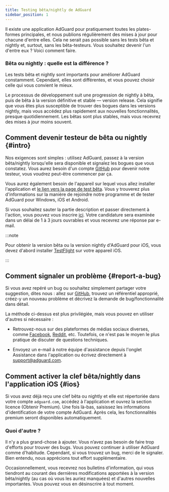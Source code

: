 ```yaml
---
title: Testing bêta/nightly de AdGuard
sidebar_position: 1
---
```


Il existe une application AdGuard pour pratiquement toutes les plates-formes principales, et nous publions régulièrement des mises à jour pour chacune d'entre elles. Cela ne serait pas possible sans les tests bêta et nightly et, surtout, sans les bêta-testeurs. Vous souhaitez devenir l'un d'entre eux ? Voici comment faire.

### Bêta ou nightly : quelle est la différence ?

Les tests bêta et nightly sont importants pour améliorer AdGuard constamment. Cependant, elles sont différentes, et vous pouvez choisir celle qui vous convient le mieux.

Le processus de développement suit une progression de nightly à bêta, puis de bêta à la version définitive et stable — version release. Cela signifie que vous êtes plus susceptible de trouver des bogues dans les versions nightly, mais vous accédez plus rapidement aux nouvelles fonctionnalités, presque quotidiennement. Les bêtas sont plus stables, mais vous recevrez des mises à jour moins souvent.

## Comment devenir testeur de bêta ou nightly {#intro}

Nos exigences sont simples : utilisez AdGuard, passez à la version bêta/nightly lorsqu'elle sera disponible et signalez les bogues que vous constatez. Vous aurez besoin d'un compte [GitHub](https://github.com/) pour devenir notre testeur, vous voudrez peut-être commencer par ça.

Vous aurez également besoin de l'appareil sur lequel vous allez installer l'application et [le lien vers la page de test bêta](https://adguard.com/beta.html). Vous y trouverez plus d'informations sur la manière de rejoindre notre programme et de tester AdGuard pour Windows, iOS et Android.

Si vous souhaitez sauter la partie description et passer directement à l'action, vous pouvez vous inscrire [ici](https://surveys.adguard.com/beta_testing_program/form.html). Votre candidature sera examinée dans un délai de 1 à 3 jours ouvrables et vous recevrez une réponse par e-mail.

:::note

Pour obtenir la version bêta ou la version nightly d'AdGuard pour iOS, vous devez d'abord installer [TestFlight](https://apps.apple.com/app/testflight/id899247664) sur votre appareil iOS.

:::

## Comment signaler un problème {#report-a-bug}

Si vous avez repéré un bug ou souhaitez simplement partager votre suggestion, dites nous : allez sur [GitHub](https://github.com/AdguardTeam/), trouvez un référentiel approprié, créez-y un nouveau problème et décrivez la demande de bug/fonctionnalité dans détail.

La méthode ci-dessus est plus privilégiée, mais vous pouvez en utiliser d'autres si nécessaire :

- Retrouvez-nous sur des plateformes de médias sociaux diverses, comme [Facebook](https://www.facebook.com/AdguardFr/), [Reddit](https://www.reddit.com/r/Adguard/), etc. Toutefois, ce n'est pas le moyen le plus pratique de discuter de questions techniques.

- Envoyez un e-mail à notre équipe d'assistance depuis l'onglet Assistance dans l'application ou écrivez directement à [support@adguard.com](mailto:support@adguard.com).

## Comment activer la clef bêta/nightly dans l'application iOS {#ios}

Si vous avez déjà reçu une clef bêta ou nightly et elle est répertoriée dans votre compte `adguard.com`, accédez à l'application et ouvrez la section licence (Obtenir Premium). Une fois là-bas, saisissez les informations d'identification de votre compte AdGuard. Après cela, les fonctionnalités premium seront disponibles automatiquement.

### Quoi d'autre ?

Il n'y a plus grand-chose à ajouter. Vous n’avez pas besoin de faire trop d'efforts pour trouver des bugs. Vous pouvez continuer à utiliser AdGuard comme d'habitude. Cependant, si vous trouvez un bug, merci de le signaler. Bien entendu, nous apprécions tout effort supplémentaire.

Occasionnellement, vous recevrez nos bulletins d'information, qui vous tiendront au courant des dernières modifications apportées à la version bêta/nightly (au cas où vous les auriez manquées) et d'autres nouvelles importantes. Vous pouvez vous en désinscrire à tout moment.
